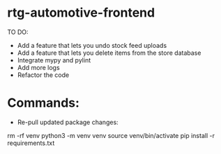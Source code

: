 # rtg-automotive-frontend

TO DO:

- Add a feature that lets you undo stock feed uploads
- Add a feature that lets you delete items from the store database
- Integrate mypy and pylint
- Add more logs
- Refactor the code


# Commands:

- Re-pull updated package changes:

rm -rf venv
python3 -m venv venv
source venv/bin/activate
pip install -r requirements.txt